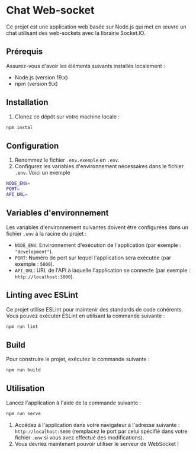 # Chat Web-socket

Ce projet est une application web basée sur Node.js qui met en œuvre un chat utilisant des web-sockets avec la librairie Socket.IO.

## Prérequis

Assurez-vous d'avoir les éléments suivants installés localement :

- Node.js (version 19.x)
- npm (version 9.x)

## Installation

1. Clonez ce dépôt sur votre machine locale :

```bash
npm instal
```

## Configuration

1. Renommez le fichier `.env.exemple` en `.env`.
2. Configurez les variables d'environnement nécessaires dans le fichier `.env`. Voici un exemple

```bash
NODE_ENV=
PORT=
API_URL=
```

## Variables d'environnement

Les variables d'environnement suivantes doivent être configurées dans un fichier `.env` à la racine du projet :

- `NODE_ENV`: Environnement d'exécution de l'application (par exemple : `"development"`).
- `PORT`: Numéro de port sur lequel l'application sera exécutée (par exemple : `5000`).
- `API_URL`: URL de l'API à laquelle l'application se connecte (par exemple : `http://localhost:3000`).

## Linting avec ESLint

Ce projet utilise ESLint pour maintenir des standards de code cohérents. Vous pouvez exécuter ESLint en utilisant la commande suivante :

```bash
npm run lint
```

## Build

Pour construire le projet, exécutez la commande suivante :

```bash
npm run build
```

## Utilisation

Lancez l'application  à l'aide de la commande suivante :

```bash
npm run serve
```

1. Accédez à l'application dans votre navigateur à l'adresse suivante : `http://localhost:5000` (remplacez le port par celui spécifié dans votre fichier `.env` si vous avez effectué des modifications).
2. Vous devriez maintenant pouvoir utiliser le serveur de WebSocket !
